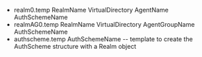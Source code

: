 * realm0.temp RealmName VirtualDirectory AgentName AuthSchemeName
* realmAG0.temp RealmName VirtualDirectory AgentGroupName AuthSchemeName
* authscheme.temp AuthSchemeName -- template to create the AuthScheme structure with a Realm object
